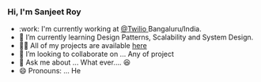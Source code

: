 
### Hi, I'm Sanjeet Roy

- :work: I'm currently working at [@Twilio ](https://www.twilio.com/) Bangaluru/India.
- 🌱 I’m currently learning Design Patterns, Scalability and System Design.
- 👨‍💻 All of my projects are available  [here](https://github.com/sanjeetkroy?tab=repositories)
- 👯 I’m looking to collaborate on ... Any of project
- 💬 Ask me about ... What ever.... :laughing:
- 😄 Pronouns: ... He


<!---
sanjeetkroy/sanjeetkroy is a ✨ special ✨ repository because its `README.md` (this file) appears on your GitHub profile.
You can click the Preview link to take a look at your changes.
--->

